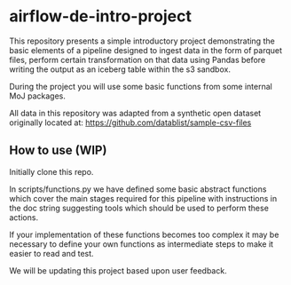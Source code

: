 # airflow-de-intro-project
This repository presents a simple introductory project demonstrating the basic elements of a pipeline designed to ingest data in the form of parquet files, perform certain transformation on that data using Pandas before writing the output as an iceberg table within the s3 sandbox.

During the project you will use some basic functions from some internal MoJ packages.

All data in this repository was adapted from a synthetic open dataset originally located at: https://github.com/datablist/sample-csv-files

## How to use (WIP)

Initially clone this repo.

In scripts/functions.py we have defined some basic abstract functions which cover the main stages required for this pipeline with instructions in the doc string suggesting tools which should be used to perform these actions. 

If your implementation of these functions becomes too complex it may be necessary to define your own functions as intermediate steps to make it easier to read and test.

We will be updating this project based upon user feedback.
